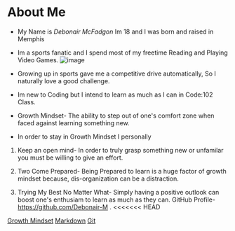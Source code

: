 #  About Me
-  My Name is _Debonair McFadgon_ Im 18 and I was born and raised in Memphis                                              
-  Im a sports fanatic and I spend most of my freetime Reading and Playing Video Games.
![image](https://user-images.githubusercontent.com/87498475/126014074-9a06395d-0d4e-40da-99e4-5cfb3e2d3190.png)
-  Growing up in sports gave me a competitive drive automatically, So I naturally love a good challenge.

-  Im new to Coding but I intend to learn as much as I can in Code:102 Class.

-  Growth Mindset- The ability to step out of one's comfort zone when faced against learning something new. 

-  In order to stay in Growth Mindset I personally

1.  Keep an open mind- In order to truly grasp something new or unfamilar you must be willing to give an effort.

2.  Two Come Prepared- Being Prepared to learn is a huge factor of growth mindset because, dis-organization can be a distraction.

3.  Trying My Best No Matter What- Simply having a positive outlook can boost one's enthusiam to learn as much as they can.
GitHub Profile-https://github.com/Debonair-M .
<<<<<<< HEAD

[Growth Mindset](GrowthMindsetNotes)
[Markdown](MarkdownNotes)
[Git](GitNotes)

